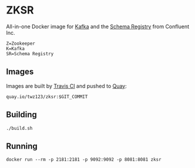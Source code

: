 # ZKSR

All-in-one Docker image for [Kafka][kafka-home] and the
[Schema Registry][sr-home] from Confluent Inc.

    Z=Zookeeper
    K=Kafka
    SR=Schema Registry

[kafka-home]: https://kafka.apache.org
[sr-home]: https://github.com/confluentinc/schema-registry

## Images

Images are built by [Travis CI][zksr-travis] and pushed to [Quay][zksr-quay]:

    quay.io/twz123/zksr:$GIT_COMMIT

[zksr-travis]: https://travis-ci.org/twz123/zksr
[zksr-quay]: https://quay.io/repository/twz123/zksr

## Building

    ./build.sh

## Running

    docker run --rm -p 2181:2181 -p 9092:9092 -p 8081:8081 zksr
